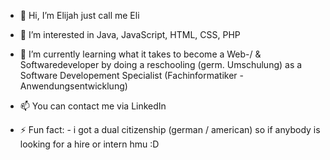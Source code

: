 - 👋 Hi, I’m Elijah just call me Eli
- 👀 I’m interested in Java, JavaScript, HTML, CSS, PHP
- 🌱 I’m currently learning what it takes to become a Web-/ & Softwaredeveloper by doing a reschooling
  (germ. Umschulung) as a Software Developement Specialist (Fachinformatiker - Anwendungsentwicklung)

- 📫 You can contact me via LinkedIn
- ⚡ Fun fact:
               - i got a dual citizenship (german / american) so if anybody is looking for a hire or intern hmu :D

<!---
MrXNFE/MrXNFE is a ✨ special ✨ repository because its `README.md` (this file) appears on your GitHub profile.
You can click the Preview link to take a look at your changes.
--->
